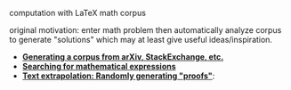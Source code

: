 computation with LaTeX math corpus

original motivation: enter math problem then automatically analyze corpus to
generate "solutions" which may at least give useful ideas/inspiration.

* [**Generating a corpus from arXiv, StackExchange, etc.**](data)
* [**Searching for mathematical expressions**](info_retrieval)
* [**Text extrapolation: Randomly generating "proofs"**](text_gen):

